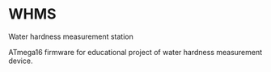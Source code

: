 # WHMS
Water hardness measurement station

ATmega16 firmware for educational project of water hardness measurement device.
